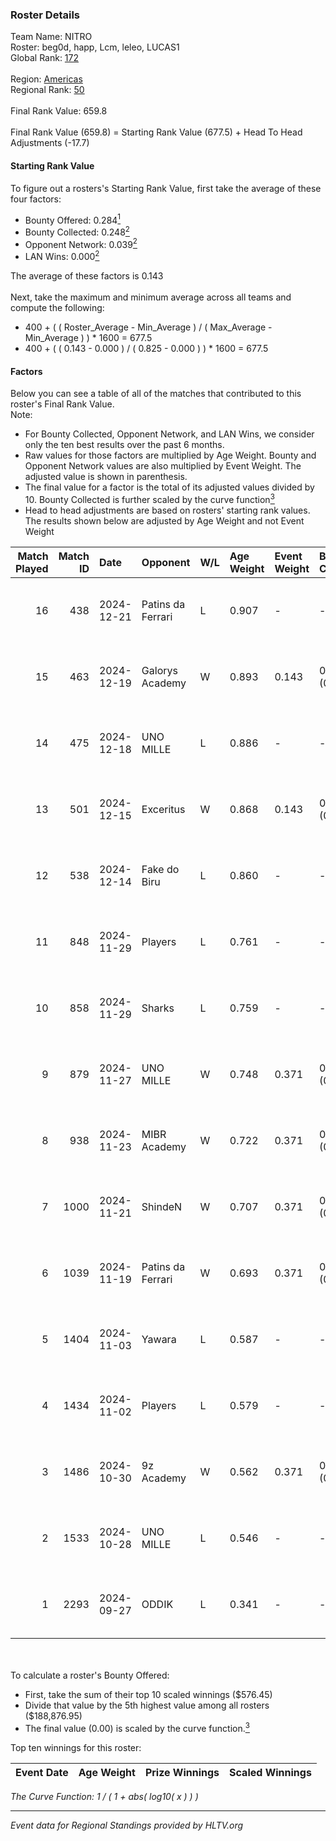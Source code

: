 ### Roster Details<br />
Team Name: NITRO<br />
Roster: beg0d, happ, Lcm, leleo, LUCAS1<br />
Global Rank: [172](../../standings_global_2025_02_03.md)<br />
<br />
Region: [Americas]( ../../standings_americas_2025_02_03.md)<br />
Regional Rank: [50]( ../../standings_americas_2025_02_03.md)<br />
<br />
Final Rank Value:  659.8<br />
<br />
Final Rank Value (659.8) = Starting Rank Value (677.5) + Head To Head Adjustments (-17.7)<br />

#### Starting Rank Value<br />
To figure out a rosters's Starting Rank Value, first take the average of these four factors:<br />
- Bounty Offered: 0.284[<sup>1</sup>](#table2)
- Bounty Collected: 0.248[<sup>2</sup>](#table1)
- Opponent Network: 0.039[<sup>2</sup>](#table1)
- LAN Wins: 0.000[<sup>2</sup>](#table1)

The average of these factors is 0.143<br />
<br />
Next, take the maximum and minimum average across all teams and compute the following:<br />
- 400 + ( ( Roster_Average - Min_Average ) / ( Max_Average - Min_Average ) ) * 1600 = 677.5
- 400 + ( ( 0.143 - 0.000 ) / ( 0.825 - 0.000 ) ) * 1600 = 677.5


#### Factors<br />
Below you can see a table of all of the matches that contributed to this roster's Final Rank Value.<br />
Note:<br />

- For Bounty Collected, Opponent Network, and LAN Wins, we consider only the ten best results over the past 6 months.
- Raw values for those factors are multiplied by Age Weight. Bounty and Opponent Network values are also multiplied by Event Weight. The adjusted value is shown in parenthesis.
- The final value for a factor is the total of its adjusted values divided by 10. Bounty Collected is further scaled by the curve function[<sup>3</sup>](#curveFunction)
- Head to head adjustments are based on rosters' starting rank values. The results shown below are adjusted by Age Weight and not Event Weight
<span id="table1"></span><br />


| Match Played | Match ID | Date       | Opponent          | W/L | Age Weight | Event Weight | Bounty Collected | Opponent Network | LAN Wins  | H2H Adj. | Roster                              |
| -: | -: | :- | :- | :- | :- | :- | :- | :- | :- | -: | :- |
|           16 |      438 | 2024-12-21 | Patins da Ferrari | L   | 0.907      | -            | -                | -                | -         |   -19.24 | beg0d, happ, Lcm, leleo, LUCAS1     |
|           15 |      463 | 2024-12-19 | Galorys Academy   | W   | 0.893      | 0.143        | 0.000 (0.000)    | 0.054 (0.007)    | 0 (0.000) |     4.83 | beg0d, happ, Lcm, leleo, LUCAS1     |
|           14 |      475 | 2024-12-18 | UNO MILLE         | L   | 0.886      | -            | -                | -                | -         |   -10.12 | beg0d, happ, Lcm, leleo, LUCAS1     |
|           13 |      501 | 2024-12-15 | Exceritus         | W   | 0.868      | 0.143        | 0.001 (0.000)    | 0.000 (0.000)    | 0 (0.000) |     7.46 | beg0d, happ, Lcm, leleo, LUCAS1     |
|           12 |      538 | 2024-12-14 | Fake do Biru      | L   | 0.860      | -            | -                | -                | -         |   -18.72 | beg0d, happ, Lcm, leleo, LUCAS1     |
|           11 |      848 | 2024-11-29 | Players           | L   | 0.761      | -            | -                | -                | -         |   -10.06 | beg0d, happ, Lcm, leleo, nolkz      |
|           10 |      858 | 2024-11-29 | Sharks            | L   | 0.759      | -            | -                | -                | -         |    -2.02 | beg0d, happ, Lcm, leleo, nolkz      |
|            9 |      879 | 2024-11-27 | UNO MILLE         | W   | 0.748      | 0.371        | 0.016 (0.004)    | 0.519 (0.144)    | 0 (0.000) |    14.99 | beg0d, happ, Lcm, leleo, nolkz      |
|            8 |      938 | 2024-11-23 | MIBR Academy      | W   | 0.722      | 0.371        | 0.003 (0.001)    | 0.203 (0.054)    | 0 (0.000) |    11.04 | beg0d, happ, Lcm, leleo, nolkz      |
|            7 |     1000 | 2024-11-21 | ShindeN           | W   | 0.707      | 0.371        | 0.015 (0.004)    | 0.333 (0.087)    | 0 (0.000) |    12.92 | beg0d, happ, Lcm, leleo, nolkz      |
|            6 |     1039 | 2024-11-19 | Patins da Ferrari | W   | 0.693      | 0.371        | 0.001 (0.000)    | 0.171 (0.044)    | 0 (0.000) |     9.96 | beg0d, happ, Lcm, leleo, nolkz      |
|            5 |     1404 | 2024-11-03 | Yawara            | L   | 0.587      | -            | -                | -                | -         |    -7.47 | beg0d, happ, leleo, nolkz, talkzyn  |
|            4 |     1434 | 2024-11-02 | Players           | L   | 0.579      | -            | -                | -                | -         |    -7.89 | beg0d, happ, leleo, nolkz, talkzyn  |
|            3 |     1486 | 2024-10-30 | 9z Academy        | W   | 0.562      | 0.371        | 0.000 (0.000)    | 0.277 (0.058)    | 0 (0.000) |     5.18 | beg0d, happ, leleo, nolkz, talkzyn  |
|            2 |     1533 | 2024-10-28 | UNO MILLE         | L   | 0.546      | -            | -                | -                | -         |    -5.92 | beg0d, happ, leleo, nolkz, talkzyn  |
|            1 |     2293 | 2024-09-27 | ODDIK             | L   | 0.341      | -            | -                | -                | -         |    -2.59 | beg0d, cerolzin, happ, leleo, nolkz |

<br />
<span id="table2"></span><br />
To calculate a roster's Bounty Offered:<br />

- First, take the sum of their top 10 scaled winnings ($576.45)
- Divide that value by the 5th highest value among all rosters ($188,876.95)
- The final value (0.00) is scaled by the curve function.[<sup>3</sup>](#curveFunction)

Top ten winnings for this roster:<br />

| Event Date | Age Weight | Prize Winnings | Scaled Winnings |
| :- | -: | :- | :- |


<span id="curveFunction"></span>_The Curve Function: 1 / ( 1 + abs( log10( x ) ) )_<br />

---
_Event data for Regional Standings provided by HLTV.org_<br />
